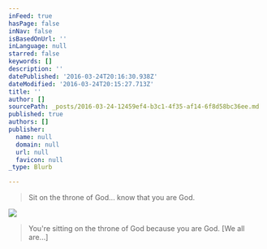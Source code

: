 ```yaml
---
inFeed: true
hasPage: false
inNav: false
isBasedOnUrl: ''
inLanguage: null
starred: false
keywords: []
description: ''
datePublished: '2016-03-24T20:16:30.938Z'
dateModified: '2016-03-24T20:15:27.713Z'
title: ''
author: []
sourcePath: _posts/2016-03-24-12459ef4-b3c1-4f35-af14-6f8d58bc36ee.md
published: true
authors: []
publisher:
  name: null
  domain: null
  url: null
  favicon: null
_type: Blurb

---
```

> Sit on the throne of God... know that you are God.

![](https://s3-us-west-2.amazonaws.com/the-grid-img/p/882b5ff7054bbcba682bcd9679f6704526a9bea5.jpg)

> You're sitting on the throne of God because you are God. \[We all are...\]